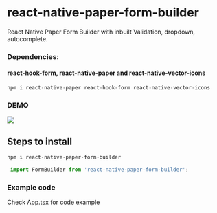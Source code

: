 # react-native-paper-form-builder

React Native Paper Form Builder with inbuilt Validation, dropdown, autocomplete.

### Dependencies: 
#### react-hook-form, react-native-paper and react-native-vector-icons

```javascript
npm i react-native-paper react-hook-form react-native-vector-icons
```

### DEMO
![](https://i.ibb.co/zbpnPbh/ezgif-7-46fba06cab50.gif)

## Steps to install

```javascript
npm i react-native-paper-form-builder
```

```javascript
 import FormBuilder from 'react-native-paper-form-builder';
```

### Example code
Check App.tsx for code example
